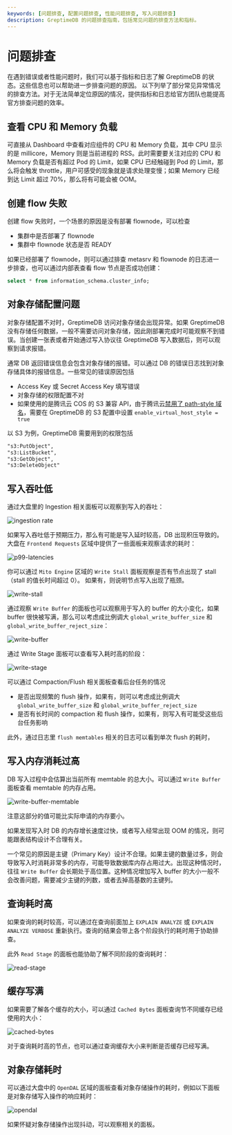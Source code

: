 ```yaml
---
keywords: [问题排查, 配置问题排查, 性能问题排查, 写入问题排查]
description: GreptimeDB 的问题排查指南，包括常见问题的排查方法和指标。
---
```


# 问题排查

在遇到错误或者性能问题时，我们可以基于指标和日志了解 GreptimeDB 的状态。这些信息也可以帮助进一步排查问题的原因。
以下列举了部分常见异常情况的排查方法。对于无法简单定位原因的情况，提供指标和日志给官方团队也能提高官方排查问题的效率。

## 查看 CPU 和 Memory 负载

可直接从 Dashboard 中查看对应组件的 CPU 和 Memory 负载，其中 CPU 显示的是 millicore，Memory 则是当前进程的 RSS。此时需要要关注对应的 CPU 和 Memory 负载是否有超过 Pod 的 Limit，如果 CPU 已经触碰到 Pod 的 Limit，那么将会触发 throttle，用户可感受的现象就是请求处理变慢；如果 Memory 已经到达 Limit 超过 70%，那么将有可能会被 OOM。

## 创建 flow 失败

创建 flow 失败时，一个场景的原因是没有部署 flownode，可以检查

- 集群中是否部署了 flownode
- 集群中 flownode 状态是否 READY

如果已经部署了 flownode，则可以通过排查 metasrv 和 flownode 的日志进一步排查，也可以通过内部表查看 flow 节点是否成功创建：

```sql
select * from information_schema.cluster_info;
```

## 对象存储配置问题

对象存储配置不对时，GreptimeDB 访问对象存储会出现异常。如果 GreptimeDB 没有存储任何数据，一般不需要访问对象存储，因此刚部署完成时可能观察不到错误。当创建一张表或者开始通过写入协议往 GreptimeDB 写入数据后，则可以观察到请求报错。

通常 DB 返回错误信息会包含对象存储的报错。可以通过 DB 的错误日志找到对象存储具体的报错信息。一些常见的错误原因包括

- Access Key 或 Secret Access Key 填写错误
- 对象存储的权限配置不对
- 如果使用的是腾讯云 COS 的 S3 兼容 API，由于腾讯云[禁用了 path-style 域名](https://cloud.tencent.com/document/product/436/102489)，需要在 GreptimeDB 的 S3 配置中设置 `enable_virtual_host_style = true`

以 S3 为例，GreptimeDB 需要用到的权限包括

```txt
"s3:PutObject",
"s3:ListBucket",
"s3:GetObject",
"s3:DeleteObject"
```

## 写入吞吐低

通过大盘里的 Ingestion 相关面板可以观察到写入的吞吐：

![ingestion rate](/ingestion-rate.jpg)

如果写入吞吐低于预期压力，那么有可能是写入延时较高，DB 出现积压导致的。大盘在 `Frontend Requests` 区域中提供了一些面板来观察请求的耗时：

![p99-latencies](/dashboard-p99-latencies.jpg)

你可以通过 `Mito Engine` 区域的 `Write Stall` 面板观察是否有节点出现了 stall（stall 的值长时间超过 0）。
如果有，则说明节点写入出现了瓶颈。

![write-stall](/write-stall.jpg)

通过观察 `Write Buffer` 的面板也可以观察用于写入的 buffer 的大小变化，如果 buffer 很快被写满，那么可以考虑成比例调大 `global_write_buffer_size` 和 `global_write_buffer_reject_size`：

![write-buffer](/write-buffer.jpg)

通过 Write Stage 面板可以查看写入耗时高的阶段：

![write-stage](/write-stage.jpg)

可以通过 Compaction/Flush 相关面板查看后台任务的情况
- 是否出现频繁的 flush 操作，如果有，则可以考虑成比例调大 `global_write_buffer_size` 和 `global_write_buffer_reject_size`
- 是否有长时间的 compaction 和 flush 操作，如果有，则写入有可能受这些后台任务影响

此外，通过日志里 `flush memtables` 相关的日志可以看到单次 flush 的耗时，

##  写入内存消耗过高

DB 写入过程中会估算出当前所有 memtable 的总大小。可以通过 `Write Buffer` 面板查看 memtable 的内存占用。

![write-buffer-memtable](/write-buffer-memtable.jpg)

注意这部分的值可能比实际申请的内存要小。

如果发现写入时 DB 的内存增长速度过快，或者写入经常出现 OOM 的情况，则可能跟表结构设计不合理有关。

一个常见的原因是主键（Primary Key）设计不合理。如果主键的数量过多，则会导致写入时消耗非常多的内存，可能导致数据库内存占用过大。出现这种情况时，往往 `Write Buffer` 会长期处于高位置。这种情况增加写入 buffer 的大小一般不会改善问题，需要减少主键的列数，或者去掉高基数的主键列。

## 查询耗时高

如果查询的耗时较高，可以通过在查询前面加上 `EXPLAIN ANALYZE` 或 `EXPLAIN ANALYZE VERBOSE` 重新执行。查询的结果会带上各个阶段执行的耗时用于协助排查。

此外 `Read Stage` 的面板也能协助了解不同阶段的查询耗时：

![read-stage](/read-stage.jpg)

## 缓存写满

如果需要了解各个缓存的大小，可以通过 `Cached Bytes` 面板查询节不同缓存已经使用的大小：

![cached-bytes](/cached-bytes.jpg)

对于查询耗时高的节点，也可以通过查询缓存大小来判断是否缓存已经写满。

## 对象存储耗时

可以通过大盘中的 `OpenDAL` 区域的面板查看对象存储操作的耗时，例如以下面板是对象存储写入操作的响应耗时：

![opendal](opendal.jpg)

如果怀疑对象存储操作出现抖动，可以观察相关的面板。
